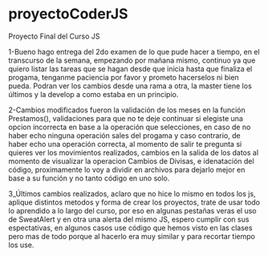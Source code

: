 # proyectoCoderJS
Proyecto Final del Curso JS

1-Bueno hago entrega del 2do examen de lo que pude hacer a tiempo, en el transcurso de la semana, empezando por mañana mismo, continuo ya que quiero listar las tareas que se hagan desde que inicia hasta que finaliza el progama, tenganme paciencia por favor y prometo hacerselos ni bien pueda. Podran ver los cambios desde una rama a otra, la master tiene los últimos y la develop a como estaba en un principio.

2-Cambios modificados fueron la validación de los meses en la función Prestamos(), validaciones para que no te deje continuar si elegiste una opcion incorrecta en base a la operación que selecciones, en caso de no haber echo ninguna operación sales del progama y caso contrario, de haber echo una operación correcta, al momento de salir te pregunta si quieres ver los movimientos realizados, cambios en la salida de los datos al momento de visualizar la operacion Cambios de Divisas, e idenatación del código, proximamente lo voy a dividir en archivos para dejarlo mejor en base a su función y no tanto código en uno solo.

3_Últimos cambios realizados, aclaro que no hice lo mismo en todos los js, aplique distintos metodos y forma de crear los proyectos, trate de usar todo lo aprendido a lo largo del curso, por eso en algunas pestañas veras el uso de SweatAlert y en otra una alerta del mismo JS, espero cumplir con sus espectativas, en algunos casos use código que hemos visto en las clases pero mas de todo porque al hacerlo era muy similar y para recortar tiempo los use.